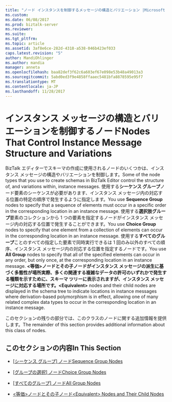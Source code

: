 ```yaml
---
title: "ノード インスタンスを制御するメッセージの構造とバリエーション |Microsoft ドキュメント"
ms.custom: 
ms.date: 06/08/2017
ms.prod: biztalk-server
ms.reviewer: 
ms.suite: 
ms.tgt_pltfrm: 
ms.topic: article
ms.assetid: 3af8e6ce-282d-4318-a538-046b423ef033
caps.latest.revision: "5"
author: MandiOhlinger
ms.author: mandia
manager: anneta
ms.openlocfilehash: baa82def3f62c6a603ef67e098e53b48a49013a3
ms.sourcegitcommit: 5abd0ed3f9e4858ffaaec5481bfa8878595e95f7
ms.translationtype: MT
ms.contentlocale: ja-JP
ms.lasthandoff: 11/28/2017
---
```

# <a name="nodes-that-control-instance-message-structure-and-variations"></a><span data-ttu-id="573a0-102">インスタンス メッセージの構造とバリエーションを制御するノード</span><span class="sxs-lookup"><span data-stu-id="573a0-102">Nodes That Control Instance Message Structure and Variations</span></span>
<span data-ttu-id="573a0-103">BizTalk エディターでスキーマの作成に使用されるノードのいくつかは、インスタンス メッセージの構造やバリエーションを制御します。</span><span class="sxs-lookup"><span data-stu-id="573a0-103">Some of the node types that you use to create schemas in BizTalk Editor control the structure of, and variations within, instance messages.</span></span> <span data-ttu-id="573a0-104">使用する**シーケンス グループ**ノード要素のシーケンスが必要があります、インスタンス メッセージ内の対応する位置の特定の順序で発生するように指定します。</span><span class="sxs-lookup"><span data-stu-id="573a0-104">You use **Sequence Group** nodes to specify that a sequence of elements must occur in a specific order in the corresponding location in an instance message.</span></span> <span data-ttu-id="573a0-105">使用する**選択肢グループ**要素のコレクションから 1 つの要素を指定するノードがインスタンス メッセージ内の対応する位置で発生することができます。</span><span class="sxs-lookup"><span data-stu-id="573a0-105">You use **Choice Group** nodes to specify that one element from a collection of elements can occur in the corresponding location in an instance message.</span></span> <span data-ttu-id="573a0-106">使用する**すべてのグループ**ことのすべての指定した要素で同時実行できるは 1 回のみ以外のすべての順序、インスタンス メッセージ内の対応する位置を指定するノードです。</span><span class="sxs-lookup"><span data-stu-id="573a0-106">You use **All Group** nodes to specify that all of the specified elements can occur in any order, but only once, at the corresponding location in an instance message.</span></span> <span data-ttu-id="573a0-107">**\<等価\>**ノードとその子ノードがインスタンス メッセージの派生に基づく多態性が場所実際、多くの関連する複雑なデータの許可のいずれかで発生する種類を示すために、スキーマ ツリーに表示されますが、インスタンス メッセージに対応する場所です。</span><span class="sxs-lookup"><span data-stu-id="573a0-107">**\<Equivalent\>** nodes and their child nodes are displayed in the schema tree to indicate locations in instance messages where derivation-based polymorphism is in effect, allowing one of many related complex data types to occur in the corresponding location in an instance message.</span></span>  
  
 <span data-ttu-id="573a0-108">このセクションの残りの部分では、このクラスのノードに関する追加情報を提供します。</span><span class="sxs-lookup"><span data-stu-id="573a0-108">The remainder of this section provides additional information about this class of nodes.</span></span>  
  
## <a name="in-this-section"></a><span data-ttu-id="573a0-109">このセクションの内容</span><span class="sxs-lookup"><span data-stu-id="573a0-109">In This Section</span></span>  
  
-   <span data-ttu-id="573a0-110">[[シーケンス グループ] ノード](../core/sequence-group-nodes.md)</span><span class="sxs-lookup"><span data-stu-id="573a0-110">[Sequence Group Nodes](../core/sequence-group-nodes.md)</span></span>  
  
-   <span data-ttu-id="573a0-111">[[グループの選択] ノード](../core/choice-group-nodes.md)</span><span class="sxs-lookup"><span data-stu-id="573a0-111">[Choice Group Nodes](../core/choice-group-nodes.md)</span></span>  
  
-   <span data-ttu-id="573a0-112">[[すべてのグループ] ノード](../core/all-group-nodes.md)</span><span class="sxs-lookup"><span data-stu-id="573a0-112">[All Group Nodes](../core/all-group-nodes.md)</span></span>  
  
-   [<span data-ttu-id="573a0-113">\<等価\>ノードとその子ノード</span><span class="sxs-lookup"><span data-stu-id="573a0-113">\<Equivalent\> Nodes and Their Child Nodes</span></span>](../core/equivalent-nodes-and-their-child-nodes.md)